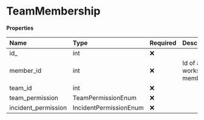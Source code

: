 # TeamMembership

**Properties**

| Name                | Type                   | Required | Description               |
| :------------------ | :--------------------- | :------- | :------------------------ |
| id\_                | int                    | ❌       |                           |
| member_id           | int                    | ❌       | Id of a workspace member. |
| team_id             | int                    | ❌       |                           |
| team_permission     | TeamPermissionEnum     | ❌       |                           |
| incident_permission | IncidentPermissionEnum | ❌       |                           |

<!-- This file was generated by liblab | https://liblab.com/ -->

